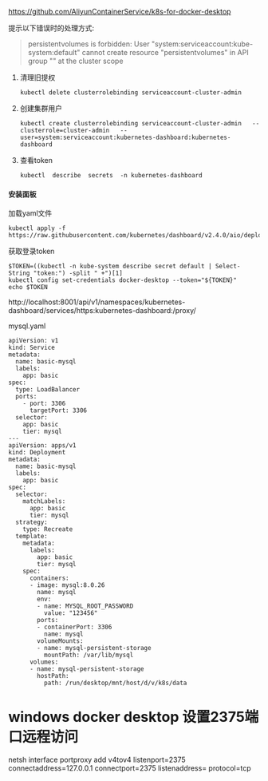 https://github.com/AliyunContainerService/k8s-for-docker-desktop


提示以下错误时的处理方式:

> persistentvolumes is forbidden: User "system:serviceaccount:kube-system:default" cannot create resource "persistentvolumes" in API group "" at the cluster scope

1. 清理旧提权

    ```
    kubectl delete clusterrolebinding serviceaccount-cluster-admin
    ```

2. 创建集群用户

    ```
    kubectl create clusterrolebinding serviceaccount-cluster-admin   --clusterrole=cluster-admin   --user=system:serviceaccount:kubernetes-dashboard:kubernetes-dashboard
    ```

3. 查看token

   ```
   kubectl  describe  secrets  -n kubernetes-dashboard
   ```

   
#### 安装面板

加载yaml文件

```
kubectl apply -f https://raw.githubusercontent.com/kubernetes/dashboard/v2.4.0/aio/deploy/recommended.yaml
```

获取登录token

```
$TOKEN=((kubectl -n kube-system describe secret default | Select-String "token:") -split " +")[1]
kubectl config set-credentials docker-desktop --token="${TOKEN}"
echo $TOKEN
```

http://localhost:8001/api/v1/namespaces/kubernetes-dashboard/services/https:kubernetes-dashboard:/proxy/

mysql.yaml

```
apiVersion: v1
kind: Service
metadata:
  name: basic-mysql
  labels:
    app: basic
spec:
  type: LoadBalancer
  ports:
    - port: 3306
      targetPort: 3306
  selector:
    app: basic
    tier: mysql
---
apiVersion: apps/v1
kind: Deployment
metadata:
  name: basic-mysql
  labels:
    app: basic
spec:
  selector:
    matchLabels:
      app: basic
      tier: mysql
  strategy:
    type: Recreate
  template:
    metadata:
      labels:
        app: basic
        tier: mysql
    spec:
      containers:
      - image: mysql:8.0.26
        name: mysql
        env:
        - name: MYSQL_ROOT_PASSWORD
          value: "123456"
        ports:
        - containerPort: 3306
          name: mysql
        volumeMounts:
        - name: mysql-persistent-storage
          mountPath: /var/lib/mysql
      volumes:
      - name: mysql-persistent-storage
        hostPath:
          path: /run/desktop/mnt/host/d/v/k8s/data
```

# windows docker desktop 设置2375端口远程访问

netsh interface portproxy add v4tov4 listenport=2375 connectaddress=127.0.0.1 connectport=2375 listenaddress=<your-public-ip> protocol=tcp
